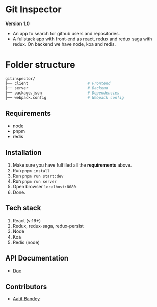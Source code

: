 # Git Inspector
**Version 1.0**
- An app to search for github users and repositories.
- A fullstack app with front-end as react, redux and redux saga with redux. On backend we have node, koa and redis.

# Folder structure
```sh
gitinspector/
├── client                          # Frontend
├── server                          # Backend
├── package.json                    # Dependencies
├── webpack.config                  # Webpack config
```
## Requirements

- node
- pnpm                              
- redis


## Installation

1. Make sure you have fulfilled all the **requirements** above.
2. Run `pnpm install`
2. Run `pnpm run start:dev`
3. Run `pnpm run server`
4. Open browser `localhost:8080`
5. Done.

## Tech stack
1. React (v:16+)
2. Redux, redux-saga, redux-persist
3. Node
4. Koa
5. Redis (node)

## API Documentation
- [Doc](https://app.swaggerhub.com/apis/aatifbandey/gitinspector/1.0.0#/InventoryItem)
## Contributors
- [Aatif Bandey](https://twitter.com/aatifbandey)